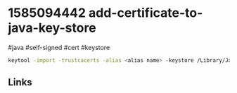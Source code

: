 # 1585094442 add-certificate-to-java-key-store
#java #self-signed #cert #keystore

```bash
keytool -import -trustcacerts -alias <alias name> -keystore /Library/Java/JavaVirtualMachines/jdk1.8.0_231.jdk/Contents/Home/jre/lib/security/cacerts -file <certificate as pem>
```

## Links
